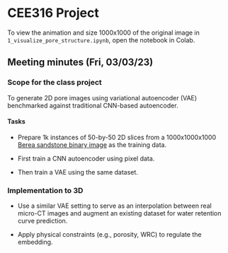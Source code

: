# CEE316 Project

To view the animation and size 1000x1000 of the original image in `1_visualize_pore_structure.ipynb`, open the notebook in Colab.

## Meeting minutes (Fri, 03/03/23)

### Scope for the class project

To generate 2D pore images using variational autoencoder (VAE) benchmarked against traditional CNN-based autoencoder.

#### Tasks

- Prepare 1k instances of 50-by-50 2D slices from a 1000x1000x1000 [Berea sandstone binary image](https://www.digitalrocksportal.org/projects/317/origin_data/1354/) as the training data.

- First train a CNN autoencoder using pixel data.

- Then train a VAE using the same dataset. 

### Implementation to 3D 

- Use a similar VAE setting to serve as an interpolation between real micro-CT images and augment an existing dataset for water retention curve prediction.

- Apply physical constraints (e.g., porosity, WRC) to regulate the embedding.
